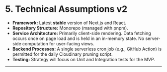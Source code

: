 # 5. Technical Assumptions v2

*   **Framework:** Latest **stable** version of Next.js and React.
*   **Repository Structure:** Monorepo (managed with pnpm).
*   **Service Architecture:** Primarily client-side rendering. Data fetching occurs once on page load and is held in an in-memory state. No server-side computation for user-facing views.
*   **Backend Processes:** A single serverless cron job (e.g., GitHub Action) is permitted for the daily Cloudinary pruning script.
*   **Testing:** Strategy will focus on Unit and Integration tests for the MVP.

---
